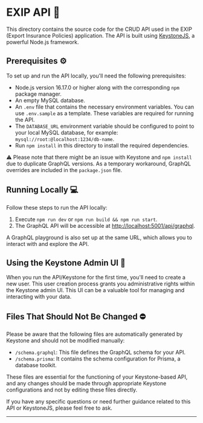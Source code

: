 # EXIP API :file_folder:

This directory contains the source code for the CRUD API used in the EXIP (Export Insurance Policies) application. The API is built using [KeystoneJS](https://keystonejs.com/), a powerful Node.js framework.

## Prerequisites :gear:

To set up and run the API locally, you'll need the following prerequisites:

- Node.js version 16.17.0 or higher along with the corresponding `npm` package manager.
- An empty MySQL database.
- An `.env` file that contains the necessary environment variables. You can use `.env.sample` as a template. These variables are required for running the API.
- The `DATABASE_URL` environment variable should be configured to point to your local MySQL database, for example: `mysql://root:@localhost:1234/db-name`.
- Run `npm install` in this directory to install the required dependencies.

:warning: Please note that there might be an issue with Keystone and `npm install` due to duplicate GraphQL versions. As a temporary workaround, GraphQL overrides are included in the `package.json` file.

## Running Locally :computer:

Follow these steps to run the API locally:

1. Execute `npm run dev` or `npm run build && npm run start`.
2. The GraphQL API will be accessible at [http://localhost:5001/api/graphql](http://localhost:5001/api/graphql).

A GraphQL playground is also set up at the same URL, which allows you to interact with and explore the API.

## Using the Keystone Admin UI :rocket:

When you run the API/Keystone for the first time, you'll need to create a new user. This user creation process grants you administrative rights within the Keystone admin UI. This UI can be a valuable tool for managing and interacting with your data.

## Files That Should Not Be Changed :no_entry:

Please be aware that the following files are automatically generated by Keystone and should not be modified manually:

- `/schema.graphql`: This file defines the GraphQL schema for your API.
- `/schema.prisma`: It contains the schema configuration for Prisma, a database toolkit.

These files are essential for the functioning of your Keystone-based API, and any changes should be made through appropriate Keystone configurations and not by editing these files directly.

If you have any specific questions or need further guidance related to this API or KeystoneJS, please feel free to ask.

---
